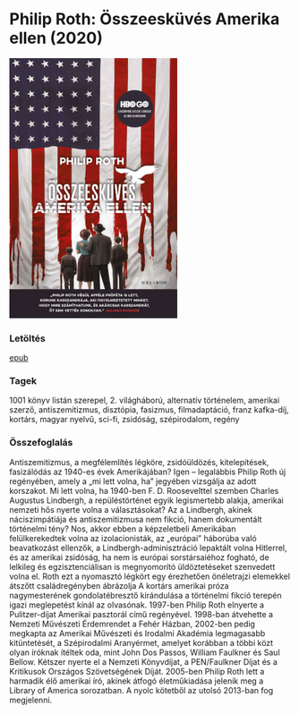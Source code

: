 # <a name="id_1453">Philip Roth: Összeesküvés Amerika ellen (2020)</a>
<img src="https://github.com/BercziSandor/calibre_lib/raw/main/Philip%20Roth/Osszeeskuves%20Amerika%20ellen%20%281453%29/cover.jpg" alt="cover" width="300"/>

### Letöltés
[epub](https://github.com/BercziSandor/calibre_lib/raw/main/Philip%20Roth/Osszeeskuves%20Amerika%20ellen%20%281453%29/Osszeeskuves%20Amerika%20ellen%20-%20Philip%20Roth.epub)

### Tagek
1001 könyv listán szerepel, 2. világháború, alternatív történelem, amerikai szerző, antiszemitizmus, disztópia, fasizmus, filmadaptáció, franz kafka-díj, kortárs, magyar nyelvű, sci-fi, zsidóság, szépirodalom, regény

### Összefoglalás
<div>
<p>Antiszemitizmus, ​a megfélemlítés légköre, zsidóüldözés, kitelepítések, fasizálódás az 1940-es évek Amerikájában? Igen – legalábbis Philip Roth új regényében, amely a „mi lett volna, ha” jegyében vizsgálja az adott korszakot. Mi lett volna, ha 1940-ben F. D. Roosevelttel szemben Charles Augustus Lindbergh, a repüléstörténet egyik legismertebb alakja, amerikai nemzeti hős nyerte volna a választásokat? Az a Lindbergh, akinek náciszimpátiája és antiszemitizmusa nem fikció, hanem dokumentált történelmi tény? Nos, akkor ebben a képzeletbeli Amerikában felülkerekedtek volna az izolacionisták, az „európai” háborúba való beavatkozást ellenzők, a Lindbergh-adminisztráció lepaktált volna Hitlerrel, és az amerikai zsidóság, ha nem is európai sorstársaiéhoz fogható, de lelkileg és egzisztenciálisan is megnyomorító üldöztetéseket szenvedett volna el. Roth ezt a nyomasztó légkört egy érezhetően önéletrajzi elemekkel átszőtt családregényben ábrázolja A kortárs amerikai próza nagymesterének gondolatébresztő kirándulása a történelmi fikció terepén igazi meglepetést kínál az olvasónak. 1997-ben Philip Roth elnyerte a Pulitzer-díjat Amerikai pasztorál című regényével. 1998-ban átvehette a Nemzeti Művészeti Érdemrendet a Fehér Házban, 2002-ben pedig megkapta az Amerikai Művészeti és Irodalmi Akadémia legmagasabb kitüntetését, a Szépirodalmi Aranyérmet, amelyet korábban a többi közt olyan íróknak ítéltek oda, mint John Dos Passos, William Faulkner és Saul Bellow. Kétszer nyerte el a Nemzeti Könyvdíjat, a PEN/Faulkner Díjat és a Kritikusok Országos Szövetségének Díját. 2005-ben Philip Roth lett a harmadik élő amerikai író, akinek átfogó életműkiadása jelenik meg a Library of America sorozatban. A nyolc kötetből az utolsó 2013-ban fog megjelenni.</p></div>


